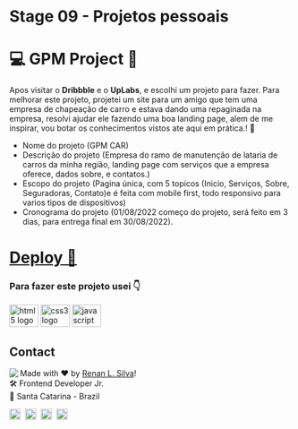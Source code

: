 # Stage 09 - Projetos pessoais

# 💻 GPM Project 🚗

Apos visitar o **Dribbble** e o **UpLabs**, e escolhi um projeto para fazer. Para melhorar este projeto, projetei um site para um amigo que tem uma empresa de chapeação de carro e estava dando uma repaginada na empresa, resolvi ajudar ele fazendo uma boa landing page, alem de me inspirar, vou botar os conhecimentos vistos ate aqui em prática.! 🚀

- Nome do projeto (GPM CAR)
- Descrição do projeto (Empresa do ramo de manutenção de lataria de carros da minha região, landing page com serviços que a empresa oferece, dados sobre, e contatos.)
- Escopo do projeto (Pagina única, com 5 topicos (Inicio, Serviços, Sobre, Seguradoras, Contato)e é feita com mobile first, todo responsivo para varios tipos de dispositivos)
- Cronograma do projeto (01/08/2022 começo do projeto, será feito em 3 dias, para entrega final em 30/08/2022).

# <a href="https://renyzeraa.github.io/rocketseat-explorer/Stage09/Challenge01" > Deploy 🛫 </a>

### Para fazer este projeto usei 👇

<span>
  <img src="https://cdn.jsdelivr.net/gh/devicons/devicon/icons/html5/html5-original.svg" height="40" width="52" alt="html5 logo"  />
  <img src="https://cdn.jsdelivr.net/gh/devicons/devicon/icons/css3/css3-original.svg" height="40" width="52" alt="css3 logo"  />
  <img src="https://cdn.jsdelivr.net/gh/devicons/devicon/icons/javascript/javascript-original.svg" height="40" width="52" alt="javascript logo"  />
</span>

## Contact

<img align="left" src="https://avatars.githubusercontent.com/renyzeraa?size=100">

Made with ❤️ by [Renan L. Silva](https://github.com/renyzeraa)! <br>
🛠 Frontend Developer Jr. <br>
📍 Santa Catarina - Brazil <br>

<a href="https://www.linkedin.com/in/renyzeraa" target="_blank"><img src="https://img.shields.io/badge/LinkedIn-0077B5?style=flat&logo=linkedin&logoColor=white" alt="LinkedIn Badge" height="20"></a>&nbsp;
<a href="mailto:renansilvaytb@gmail.com" target="_blank"><img src="https://img.shields.io/badge/Gmail-D14836?style=flat&logo=gmail&logoColor=white" alt="Gmail Badge" height="20"></a>&nbsp;
<a href="#"><img src="https://img.shields.io/badge/Discord-%237289DA.svg?logo=discord&logoColor=white" title="renan_s#7826" alt="Discord Badge" height="20"></a>&nbsp;
<a href="https://www.github.com/renyzeraa" target="_blank"><img src="https://img.shields.io/badge/GitHub-100000?style=flat&logo=github&logoColor=white" alt="GitHub Badge" height="20"></a>&nbsp;

<br clear="left"/>
